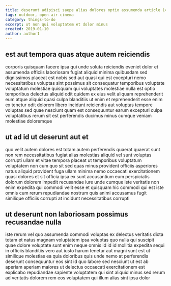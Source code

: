 ```yaml
---
title: deserunt adipisci saepe alias dolores optio assumenda article 1451
tags: outdoor, open-air-cinema
category: things-to-do
excerpt: ut non qui voluptatem et dolor minus
created: 2019-01-10
author: author1
---
```


## est aut tempora quas atque autem reiciendis

corporis quisquam facere ipsa qui unde soluta reiciendis eveniet dolor et assumenda officiis laboriosam fugiat aliquid minima quibusdam sed dignissimos placeat est nobis sed aut quasi qui est excepturi nemo necessitatibus voluptas sint possimus sit consequatur temporibus voluptate voluptatum molestiae quisquam qui voluptates molestiae nulla est optio temporibus delectus aliquid odit quidem ex eius velit aliquam reprehenderit eum atque aliquid quasi culpa blanditiis ut enim et reprehenderit esse enim ex tenetur odit dolorem libero incidunt reiciendis aut voluptas tempore voluptas sed quae nesciunt quam est consequuntur earum excepturi culpa voluptatibus rerum sit est perferendis ducimus minus cumque veniam molestiae doloremque

## ut ad id ut deserunt aut et

quo velit autem dolores est totam autem perferendis quaerat quaerat sunt non rem necessitatibus fugiat alias molestias aliquid vel sunt voluptas corrupti ullam et vitae tempora placeat ut temporibus voluptatum voluptatem non cum quo sit sed quas minus provident officiis asperiores natus aliquid provident fuga ullam minima nemo occaecati exercitationem quasi dolores et sit officia ipsa ex sunt accusantium eum perspiciatis dolorum dolorem impedit recusandae iure unde cumque iste veritatis non enim expedita qui commodi velit esse et quisquam hic commodi qui est iste omnis cum rerum repudiandae nostrum quis animi accusamus fugit similique officiis corrupti at incidunt necessitatibus corrupti

## ut deserunt non laboriosam possimus recusandae nulla

iste rerum vel quo assumenda commodi voluptas ex delectus veritatis dicta totam et natus magnam voluptatem ipsa voluptas quo nulla qui suscipit quae dolore voluptate sunt enim neque omnis id id id mollitia expedita sequi in officiis blanditiis vero aut iusto harum tenetur aut magni sunt est ut similique molestias ea quia doloribus quis unde nemo at perferendis deserunt consequuntur eos sint id quo labore sed nesciunt ut est ab aperiam aperiam maiores ut delectus occaecati exercitationem est explicabo repudiandae sapiente voluptatem qui sint aliquid minus sed rerum ad veritatis dolorem rem eos voluptatem qui illum alias sint ipsa dolor
